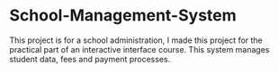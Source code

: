 # School-Management-System
This project is for a school administration, I made this project for the practical part of an interactive interface course. This system manages student data, fees and payment processes.

